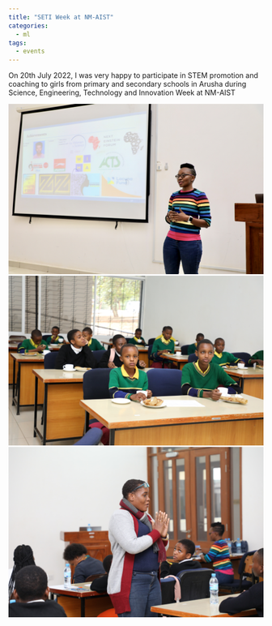 ```yaml
---
title: "SETI Week at NM-AIST"
categories:
  - ml
tags:
  - events
---
```

On 20th July 2022, I was very happy to participate in STEM promotion and coaching to girls from primary and secondary schools in Arusha during Science, Engineering, Technology and Innovation Week at NM-AIST

<img src="/assets/images/seti1.jpg" class="align-center" alt="">

<img src="/assets/images/seti2.JPG" class="align-center" alt="">

<img src="/assets/images/seti3.JPG" class="align-center" alt="">
